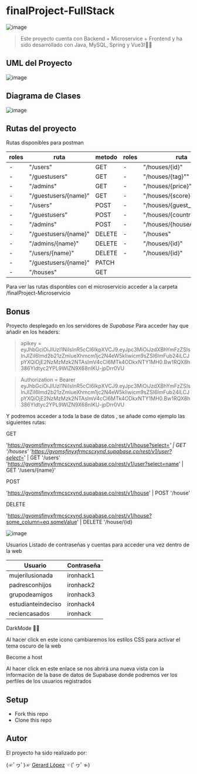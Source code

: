 # finalProject-FullStack


![image](https://user-images.githubusercontent.com/72072309/205083754-e000dd47-8302-4cf8-9791-33826d9d9bf9.png)

> Este proyecto cuenta con  Backend + Microservice + Frontend y  ha sido desarrollado con Java, MySQL, Spring y Vue3!🐱‍💻



## UML del Proyecto

![image](https://user-images.githubusercontent.com/72072309/211335405-31b2ed5f-b4e3-404c-921c-8f70affa27f0.png)


## Diagrama de Clases

![image](https://user-images.githubusercontent.com/72072309/211338765-7eaed921-ad26-4f9d-92b1-b2796ff94ad7.png)

## Rutas del proyecto

Rutas disponibles para postman

| roles  | ruta | metodo |roles  | ruta | metodo |
| ------------- | ------------- | ------------- |------------- | ------------- | ------------- |
| -   | "/users"  | GET  | -   | "/houses/{id}"  | GET  |
| -  | "/guestusers" | GET  | -   | "/houses/{tag}"" | GET  |
| -  | "/admins" | GET  | -   | "/houses/{price}""  | GET  |
| -  | "/guestusers/{name}" | GET  | -   | "/houses/{score}""  | GET  |
| -  | "/users" | POST  | -   | "/houses/{guest_user}""  | GET  |
| -  | "/guestusers" | POST  | - | "/houses/{country}""  | GET  |
| - | "/admins" | POST  | -| "/houses/{houseAddress}""  | GET  |
| -| "/guestusers/{name}" | DELETE  |- | "/houses"  | POST  |
| -  | "/admins/{name}" | DELETE  | - | "/houses/{id}" | DELETE  |
| -  | "/users/{name}" | DELETE  | -   | "/houses/{id}"  | PATCH  |
| -  | "/guestusers/{name}" | PATCH  |
| -  | "/houses" | GET  | 

Para ver las rutas disponbles con el microservicio acceder a la carpeta /finalProject-Microservicio

## Bonus

Proyecto desplegado en los servidores de *Supabase*
Para acceder hay que añadir en los headers:

>  apikey = eyJhbGciOiJIUzI1NiIsInR5cCI6IkpXVCJ9.eyJpc3MiOiJzdXBhYmFzZSIsInJlZiI6Imd2b21zZmlueXhmcm1jc2N4eW5kIiwicm9sZSI6ImFub24iLCJpYXQiOjE2NzMzMzk2NTAsImV4cCI6MTk4ODkxNTY1MH0.Bw1RQX8h386Yldtyc2YPL9WlZN9X68nIKU-jpDrr0VU

> Authorization = Bearer eyJhbGciOiJIUzI1NiIsInR5cCI6IkpXVCJ9.eyJpc3MiOiJzdXBhYmFzZSIsInJlZiI6Imd2b21zZmlueXhmcm1jc2N4eW5kIiwicm9sZSI6ImFub24iLCJpYXQiOjE2NzMzMzk2NTAsImV4cCI6MTk4ODkxNTY1MH0.Bw1RQX8h386Yldtyc2YPL9WlZN9X68nIKU-jpDrr0VU

Y podremos acceder a toda la base de datos , se añade como ejemplo las siguientes rutas:

GET

'https://gvomsfinyxfrmcscxynd.supabase.co/rest/v1/house?select=*'   | GET '/houses'
'https://gvomsfinyxfrmcscxynd.supabase.co/rest/v1/user?select=*'    | GET '/users'
'https://gvomsfinyxfrmcscxynd.supabase.co/rest/v1/user?select=name' | GET '/users/{name}'

POST

'https://gvomsfinyxfrmcscxynd.supabase.co/rest/v1/house'   | POST '/house'

DELETE

'https://gvomsfinyxfrmcscxynd.supabase.co/rest/v1/house?some_column=eq.someValue'  | DELETE '/house/{id}

![image](https://user-images.githubusercontent.com/72072309/211518416-0c82b923-f875-4c64-81e1-163b1abf6b15.png)


Usuarios
Listado de contraseñas y cuentas para acceder una vez dentro de la web

| Usuario  | Contraseña | 
| ------------- | ------------- | 
| mujerilusionada | ironhack1  | 
| padresconhijos | ironhack2  |
| grupodeamigos  | ironhack3  | 
| estudianteindeciso  | ironhack4 | 
| reciencasados  | ironhack  | 

DarkMode 🌝🌚

Al hacer click en  este icono cambiaremos los estilos CSS para activar el tema oscuro de la web

Become a host

Al hacer click en este enlace se nos abrirá una nueva vista con la información de la base de datos de Supabase donde podremos ver los perfiles de los usuarios registrados

## Setup

- Fork this repo
- Clone this repo


## Autor
El proyecto ha sido realizado por:

(☞ﾟヮﾟ)☞   [Gerard López](https://github.com/GerardLopezGarcia)   ☜(ﾟヮﾟ☜)

